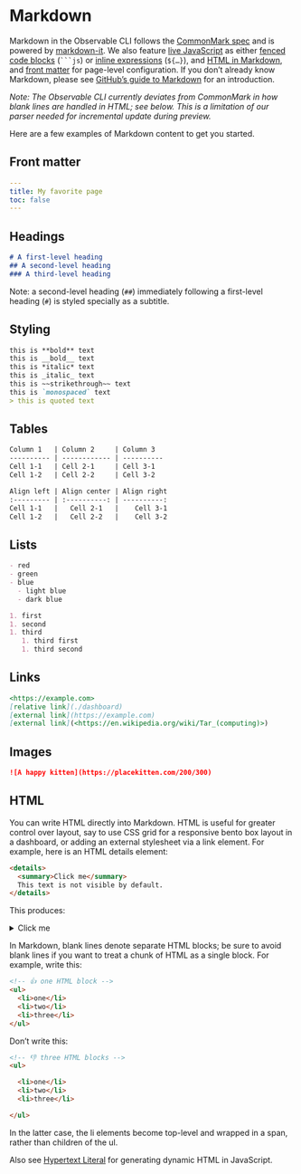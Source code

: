 # Markdown

Markdown in the Observable CLI follows the [CommonMark spec](https://spec.commonmark.org/) and is powered by [markdown-it](https://github.com/markdown-it/markdown-it).  We also feature [live JavaScript](./javascript) as either [fenced code blocks](./javascript#fenced-code-blocks) (<code>```js</code>) or [inline expressions](./javascript#inline-expressions) (<code>$\{…}</code>), and [HTML in Markdown](#html), and [front matter](#front-matter) for page-level configuration. If you don’t already know Markdown, please see [GitHub’s guide to Markdown](https://docs.github.com/en/get-started/writing-on-github/getting-started-with-writing-and-formatting-on-github/basic-writing-and-formatting-syntax) for an introduction.

_Note: The Observable CLI currently deviates from CommonMark in how blank lines are handled in HTML; see below. This is a limitation of our parser needed for incremental update during preview._

Here are a few examples of Markdown content to get you started.

## Front matter

```yaml
---
title: My favorite page
toc: false
---
```

## Headings

```md
# A first-level heading
## A second-level heading
### A third-level heading
```

Note: a second-level heading (`##`) immediately following a first-level heading (`#`) is styled specially as a subtitle.

## Styling

```md
this is **bold** text
this is __bold__ text
this is *italic* text
this is _italic_ text
this is ~~strikethrough~~ text
this is `monospaced` text
> this is quoted text
```

## Tables

```md
Column 1   | Column 2     | Column 3
---------- | ------------ | ----------
Cell 1-1   | Cell 2-1     | Cell 3-1
Cell 1-2   | Cell 2-2     | Cell 3-2
```

```md
Align left | Align center | Align right
:--------- | :----------: | ----------:
Cell 1-1   |   Cell 2-1   |    Cell 3-1
Cell 1-2   |   Cell 2-2   |    Cell 3-2
```

## Lists

```md
- red
- green
- blue
  - light blue
  - dark blue
```

```md
1. first
1. second
1. third
   1. third first
   1. third second
```

## Links

```md
<https://example.com>
[relative link](./dashboard)
[external link](https://example.com)
[external link](<https://en.wikipedia.org/wiki/Tar_(computing)>)
```

## Images

```md
![A happy kitten](https://placekitten.com/200/300)
```

## HTML

You can write HTML directly into Markdown. HTML is useful for greater control over layout, say to use CSS grid for a responsive bento box layout in a dashboard, or adding an external stylesheet via a link element. For example, here is an HTML details element:

````html
<details>
  <summary>Click me</summary>
  This text is not visible by default.
</details>
````

This produces:

<details>
  <summary>Click me</summary>
  This text is not visible by default.
</details>

In Markdown, blank lines denote separate HTML blocks; be sure to avoid blank lines if you want to treat a chunk of HTML as a single block. For example, write this:

```md
<!-- 👍 one HTML block -->
<ul>
  <li>one</li>
  <li>two</li>
  <li>three</li>
</ul>
```

Don’t write this:

```md
<!-- 👎 three HTML blocks -->
<ul>

  <li>one</li>
  <li>two</li>
  <li>three</li>

</ul>
```

In the latter case, the li elements become top-level and wrapped in a span, rather than children of the ul.

Also see [Hypertext Literal](./lib/htl) for generating dynamic HTML in JavaScript.
